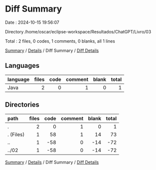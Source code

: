 # Diff Summary

Date : 2024-10-15 19:56:07

Directory /home/oscar/eclipse-workspace/Resultados/ChatGPT/Livro/03

Total : 2 files,  0 codes, 1 comments, 0 blanks, all 1 lines

[Summary](results.md) / [Details](details.md) / Diff Summary / [Diff Details](diff-details.md)

## Languages
| language | files | code | comment | blank | total |
| :--- | ---: | ---: | ---: | ---: | ---: |
| Java | 2 | 0 | 1 | 0 | 1 |

## Directories
| path | files | code | comment | blank | total |
| :--- | ---: | ---: | ---: | ---: | ---: |
| . | 2 | 0 | 1 | 0 | 1 |
| . (Files) | 1 | 58 | 1 | 14 | 73 |
| .. | 1 | -58 | 0 | -14 | -72 |
| ../02 | 1 | -58 | 0 | -14 | -72 |

[Summary](results.md) / [Details](details.md) / Diff Summary / [Diff Details](diff-details.md)
